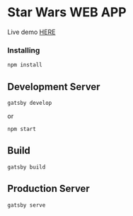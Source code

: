 # Star Wars WEB APP

Live demo [HERE](https://starwars-ui-app.netlify.com/)

### Installing

```
npm install
```

## Development Server

```
gatsby develop
```

or

```
npm start
```

## Build

```
gatsby build
```

## Production Server

```
gatsby serve
```


